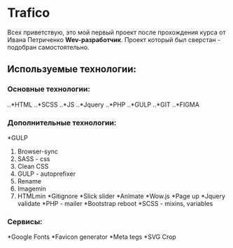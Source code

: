# Trafico
Всех приветствую, это мой первый проект после прохождения курса от Ивана Петриченко **Wev-разработчик**.
Проект который был сверстан - подобран самостоятельно.

## Используемые технологии:
### Основные технологии:
..*HTML
..*SCSS
..*JS
..*Jquery
..*PHP
..*GULP
..*GIT
..*FIGMA
### Дополнительные технологии:
*GULP
   1. Browser-sync
   2. SASS - css
   3. Clean CSS
   4. GULP - autoprefixer
   5. Rename
   6. Imagemin
   7. HTMLmin
*Gitignore
*Slick slider
*Animate
*Wow.js
*Page up
*Jquery validate
*PHP - mailer
*Bootstrap reboot
*SCSS - mixins, variables
### Сервисы:
*Google Fonts
*Favicon generator
*Meta tegs
*SVG Crop
